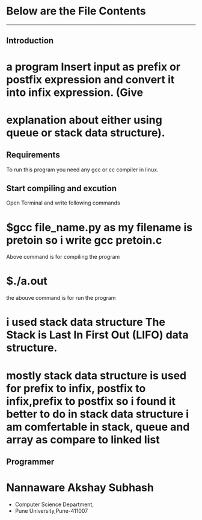 

# Below are the File Contents
---------------------------


Introduction
------------

# a program Insert input as prefix or postfix expression and convert it into infix expression. (Give
# explanation about either using queue or stack data structure).


Requirements
------------

To run this program you need any gcc or cc compiler in linux.


Start compiling and excution
-----------------------------

Open Terminal and write following commands

# $gcc file_name.py as my filename is pretoin so i write gcc pretoin.c

Above command is for compiling the program 

# $./a.out 
	
the abouve command is for run the program

# i used stack data structure The Stack is Last In First Out (LIFO) data structure.
# mostly stack data structure is used for prefix to infix, postfix to infix,prefix to postfix so i found it better to do in stack data structure i am comfertable in stack, queue and array as compare to linked list  


Programmer
----------
# Nannaware Akshay Subhash

* Computer Science Department, 
* Pune University,Pune-411007


